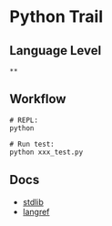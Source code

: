 Python Trail
============

Language Level
--------------

`**`

Workflow
--------

    # REPL:
    python
    
    # Run test:
    python xxx_test.py

Docs
----

- [stdlib](http://docs.python.org/2/library/index.html "The Python Standard Library")
- [langref](http://docs.python.org/2/reference/index.html "The Python Language Reference")
